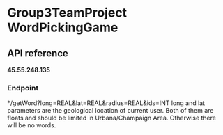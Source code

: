 # Group3TeamProject  WordPickingGame
## API reference       
**45.55.248.135**
### Endpoint      

*/getWord?long=REAL&lat=REAL&radius=REAL&ids=INT
long and lat parameters are the geological location of current user. Both of them are floats and should be limited in Urbana/Champaign Area. Otherwise there will be no words.
 
